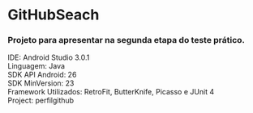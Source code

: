 # GitHubSeach

<h3>Projeto para apresentar na segunda etapa do teste prático.</h3>

IDE: Android Studio 3.0.1</br>
Linguagem: Java</br>
SDK API Android: 26</br>
SDK MinVersion: 23</br> 
Framework Utilizados: RetroFit, ButterKnife, Picasso e JUnit 4</br>
Project: perfilgithub</br> 
